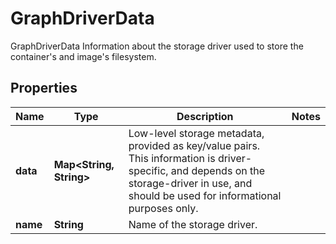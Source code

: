 

# GraphDriverData

GraphDriverData Information about the storage driver used to store the container's and image's filesystem.

## Properties

| Name | Type | Description | Notes |
|------------ | ------------- | ------------- | -------------|
|**data** | **Map&lt;String, String&gt;** | Low-level storage metadata, provided as key/value pairs.  This information is driver-specific, and depends on the storage-driver in use, and should be used for informational purposes only. |  |
|**name** | **String** | Name of the storage driver. |  |



